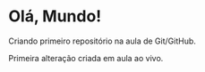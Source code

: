 # Olá, Mundo!
 Criando primeiro repositório na aula de Git/GitHub.

 Primeira alteração criada em aula ao vivo.
